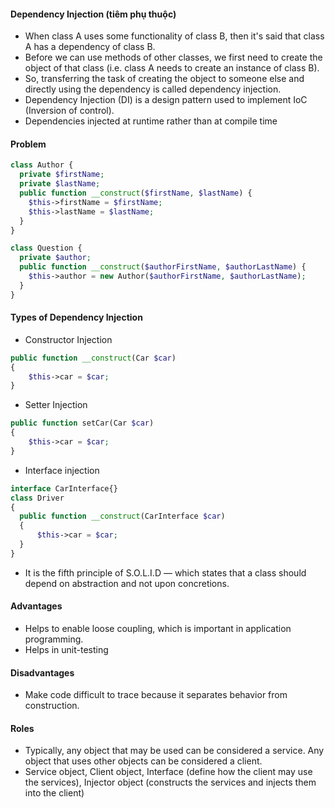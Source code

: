 #### Dependency Injection (tiêm phụ thuộc)

- When class A uses some functionality of class B, then it's said that class A has a dependency of class B.
- Before we can use methods of other classes, we first need to create the object of that class (i.e. class A needs to create an instance of class B).
- So, transferring the task of creating the object to someone else and directly using the dependency is called dependency injection.
- Dependency Injection (DI) is a design pattern used to implement IoC (Inversion of control).
- Dependencies injected at runtime rather than at compile time

#### Problem

```php
class Author {
  private $firstName;
  private $lastName;
  public function __construct($firstName, $lastName) {
    $this->firstName = $firstName;
    $this->lastName = $lastName;
  }
}

class Question {
  private $author;
  public function __construct($authorFirstName, $authorLastName) {
    $this->author = new Author($authorFirstName, $authorLastName);
  }
}
```

#### Types of Dependency Injection

- Constructor Injection
```php
public function __construct(Car $car)
{
    $this->car = $car;
}
```

- Setter Injection
```php
public function setCar(Car $car)
{
    $this->car = $car;
}
```

- Interface injection
```php
interface CarInterface{}
class Driver
{
  public function __construct(CarInterface $car)
  {
      $this->car = $car;
  }
}
```

- It is the fifth principle of S.O.L.I.D — which states that a class should depend on abstraction and not upon concretions.

#### Advantages

- Helps to enable loose coupling, which is important in application programming.
- Helps in unit-testing

#### Disadvantages

- Make code difficult to trace because it separates behavior from construction.

#### Roles

- Typically, any object that may be used can be considered a service. Any object that uses other objects can be considered a client.
- Service object, Client object, Interface (define how the client may use the services), Injector object (constructs the services and injects them into the client)